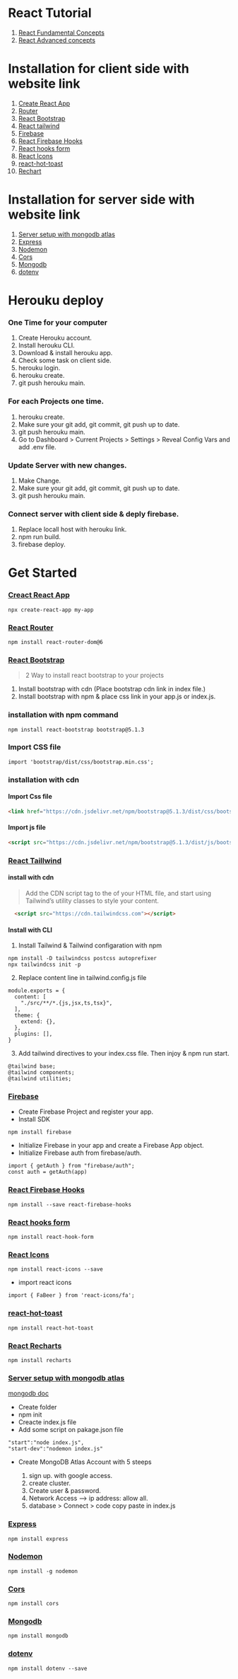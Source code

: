 
# React Tutorial

1. [React Fundamental Concepts](https://github.com/tareksabbir/react-project-installation-notes/react-fundamental-topic)
2. [React Advanced concepts](https://github.com/tareksabbir/react-project-installation-notes/tree/Advance-topic)

# Installation for client side with website link

1.  [Create React App](#creact-react-app)
2.  [Router](#react-router)
3.  [React Bootstrap](#react-bootstrap)
4.  [React tailwind](#react-taillwind)
5.  [Firebase](#firebase)
6.  [React Firebase Hooks](#react-firebase-hooks)
7.  [React hooks form](#React-hooks-form)
8.  [React Icons](react-icons)
9.  [react-hot-toast](#react-hot-toast)
10. [Rechart](#react-recharts)

# Installation for server side with website link

1. [Server setup with mongodb atlas](#server-setup-with-mongodb-atlas)
2. [Express](#express)
3. [Nodemon](#nodemon)
4. [Cors](#cors)
5. [Mongodb](#mongodb)
6. [dotenv](#dotenv)

# Herouku deploy

### One Time for your computer

1. Create Herouku account.
2. Install herouku CLI.
3. Download & install herouku app.
4. Check some task on client side.
5. herouku login.
6. herouku create.
7. git push herouku main.

### For each Projects one time.

1. herouku create.
2. Make sure your git add, git commit, git push up to date.
3. git push herouku main.
4. Go to Dashboard > Current Projects > Settings > Reveal Config Vars and add .env file.

### Update Server with new changes.

1. Make Change.
2. Make sure your git add, git commit, git push up to date.
3. git push herouku main.

### Connect server with client side & deply firebase.

1. Replace locall host with herouku link.
2. npm run build.
3. firebase deploy.

# Get Started

### [Creact React App](https://react-bootstrap.github.io/)

```Js
npx create-react-app my-app
```

### [React Router](https://reactrouter.com/docs/en/v6/getting-started/overview)

```Js
npm install react-router-dom@6
```

### [React Bootstrap](https://react-bootstrap.github.io/)

> 2 Way to install react bootstrap to your projects

1. Install bootstrap with cdn (Place bootstrap cdn link in index file.)
1. Install bootstrap with npm & place css link in your app.js or index.js.

### installation with npm command

```
npm install react-bootstrap bootstrap@5.1.3
```

### Import CSS file

```
import 'bootstrap/dist/css/bootstrap.min.css';
```

### installation with cdn

#### Import Css file

```Html
<link href="https://cdn.jsdelivr.net/npm/bootstrap@5.1.3/dist/css/bootstrap.min.css" rel="stylesheet" integrity="sha384-1BmE4kWBq78iYhFldvKuhfTAU6auU8tT94WrHftjDbrCEXSU1oBoqyl2QvZ6jIW3" crossorigin="anonymous">
```

#### Import js file

```Html
<script src="https://cdn.jsdelivr.net/npm/bootstrap@5.1.3/dist/js/bootstrap.bundle.min.js" integrity="sha384-ka7Sk0Gln4gmtz2MlQnikT1wXgYsOg+OMhuP+IlRH9sENBO0LRn5q+8nbTov4+1p" crossorigin="anonymous"></script>
```

### [React Taillwind](https://tailwindcss.com/docs/guides/create-react-app)

#### install with cdn

> Add the CDN script tag to the <head> of your HTML file, and start using Tailwind’s utility classes to style your content.

```Html
  <script src="https://cdn.tailwindcss.com"></script>
```

#### Install with CLI

1. Install Tailwind & Tailwind configaration with npm

```
npm install -D tailwindcss postcss autoprefixer
npx tailwindcss init -p
```

2. Replace content line in tailwind.config.js file

```
module.exports = {
  content: [
    "./src/**/*.{js,jsx,ts,tsx}",
  ],
  theme: {
    extend: {},
  },
  plugins: [],
}
```

3. Add tailwind directives to your index.css file. Then injoy & npm run start.

```
@tailwind base;
@tailwind components;
@tailwind utilities;
```

### [Firebase](https://firebase.google.com/)

- Create Firebase Project and register your app.
- Install SDK

```Js
npm install firebase
```

- Initialize Firebase in your app and create a Firebase App object.
- Initialize Firebase auth from firebase/auth.

```Js
import { getAuth } from "firebase/auth";
const auth = getAuth(app)
```

### [React Firebase Hooks](https://github.com/CSFrequency/react-firebase-hooks)

```Js
npm install --save react-firebase-hooks
```

### [React hooks form](https://react-hook-form.com/)

```Js
npm install react-hook-form
```

### [React Icons](https://react-icons.github.io/react-icons/)

```Js
npm install react-icons --save
```

- import react icons

```Js
import { FaBeer } from 'react-icons/fa';
```

### [react-hot-toast](https://react-hot-toast.com/)

```Js
npm install react-hot-toast
```

### [React Recharts](https://recharts.org/en-US/)

```
npm install recharts
```

### [Server setup with mongodb atlas](https://www.mongodb.com/atlas/database)

[mongodb doc](https://www.mongodb.com/docs/drivers/node/current/)

- Create folder
- npm init
- Creacte index.js file
- Add some script on pakage.json file

```Js
"start":"node index.js",
"start-dev":"nodemon index.js"
```

- Create MongoDB Atlas Account with 5 steeps

  1. sign up. with google access.
  2. create cluster.
  3. Create user & password.
  4. Network Access --> ip address: allow all.
  5. database > Connect > code copy paste in index.js

### [Express](https://expressjs.com/)

```Js
npm install express
```

### [Nodemon](https://www.npmjs.com/package/nodemon)

```Js
npm install -g nodemon
```

### [Cors](http://expressjs.com/en/resources/middleware/cors.html)

```Js
npm install cors
```

### [Mongodb](https://www.mongodb.com/docs/drivers/node/current/)

```Js
npm install mongodb
```

### [dotenv](https://www.npmjs.com/package/dotenv)

```Js
npm install dotenv --save
```


